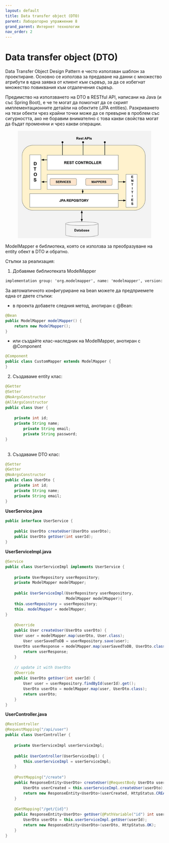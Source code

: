 ```yaml
---
layout: default
title: Data transfer object (DTO)
parent: Лабораторно упражнение 8
grand_parent: Интернет технологии
nav_order: 2
---
```


# Data transfer object (DTO)

Data Transfer Object Design Pattern е често използван шаблон за проектиране. Основно се използва за предаване на данни с множество атрибути в една заявка от клиент към сървър, за да се избегнат множество повиквания към отдалечения сървър.

Предимство на използването на DTO в RESTful API, написани на Java (и със Spring Boot), е че те могат да помогнат да се скрият имплементационните детайли на обектите (JPA entities). Разкриването на тези обекти чрез крайни точки може да се превърне в проблем със сигурността, ако не боравим внимателно с това какви свойства могат да бъдат променяни и чрез какви операции.

<figure><img src="../../../assets/image (137).png" alt=""><figcaption></figcaption></figure>

ModelMapper e библиотека, която се използва за преобразуване на entity обект в DTO и обратно.

Стъпки за реализация:

1. Добавяме библиотеката ModelMapper

```xml
implementation group: 'org.modelmapper', name: 'modelmapper', version: '3.1.1'

```

За автоматичното конфигуриране на bean можете да предприемете една от двете стъпки:

* в проекта добавете следния метод, анотиран с @Bean:

```java
@Bean
public ModelMapper modelMapper() {
	return new ModelMapper();
}
```

* или създайте клас-наследник на ModelMapper, анотиран с @Component

```java
@Component
public class CustomMapper extends ModelMapper {
}
```

2. Създаваме entity клас:
   
```java
@Getter
@Setter
@NoArgsConstructor
@AllArgsConstructor
public class User {

 	private int id;
 	private String name;
    	private String email;
    	private String password;
}
 
```
3. Създаваме DTO клас:
   
```java
@Setter
@Getter
@NoArgsConstructor
public class UserDto {
	private int id;
	private String name;   	
	private String email;
}
```

**UserService.java**

```java
public interface UserService {  
 
    public UserDto createUser(UserDto userDto);
    public UserDto getUser(int userId);
}
```

**UserServiceImpl.java**
```java
@Service
public class UserServiceImpl implements UserService {
  
    private UserRepository userRepository;
    private ModelMapper modelMapper;

	public UserServiceImpl(UserRepository userRepository, 
	                       ModelMapper modelMapper){
	this.userRepository = userRepository;
	this. modelMapper = modelMapper;
}

    @Override
    public User createUser(UserDto userDto) {
	User user = modelMapper.map(userDto, User.class);
        User userSavedToDB = userRepository.save(user);
	UserDto userResponse = modelMapper.map(userSavedToDB, UserDto.class);
        return userResponse;
    }
  
    // update it with UserDto
    @Override
    public UserDto getUser(int userId) {
        User user = userRepository.findById(userId).get();
        UserDto userDto = modelMapper.map(user, UserDto.class);
        return userDto;
    }
}
```

**UserController.java**

```java
@RestController
@RequestMapping("/api/user")
public class UserController {
      
    private UserServiceImpl userServiceImpl;

    public UserController(UserServiceImpl) {
        this.userServiceImpl = userServiceImpl;
    }
      
    @PostMapping("/create")
    public ResponseEntity<UserDto> createUser(@RequestBody UserDto userDto){
        UserDto userCreated = this.userServiceImpl.createUser(userDto);
        return new ResponseEntity<UserDto>(userCreated, HttpStatus.CREATED);
    }
      
    @GetMapping("/get/{id}")
    public ResponseEntity<UserDto> getUser(@PathVariable("id") int userId){
        UserDto userDto = this.userServiceImpl.getUser(userId);
        return new ResponseEntity<UserDto>(userDto, HttpStatus.OK);
    }
}
```

